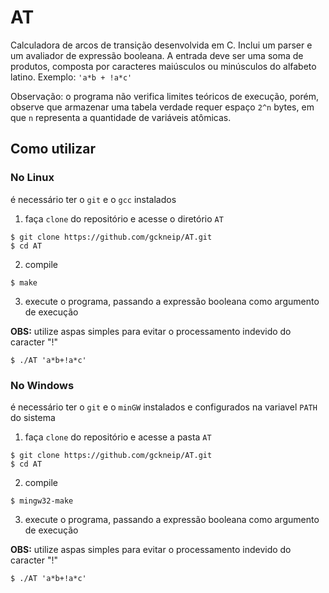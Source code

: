 # AT

Calculadora de arcos de transição desenvolvida em C. Inclui um parser e um avaliador de expressão booleana.
A entrada deve ser uma soma de produtos, composta por caracteres maiúsculos ou minúsculos do alfabeto latino. Exemplo: `'a*b + !a*c'`

Observação: o programa não verifica limites teóricos de execução, porém, observe que armazenar uma tabela verdade requer espaço `2^n` bytes, em que `n` representa a quantidade de variáveis atômicas.
## Como utilizar

### No Linux
é necessário ter o `git` e o `gcc` instalados
1) faça `clone` do repositório e acesse o diretório `AT`
```
$ git clone https://github.com/gckneip/AT.git
$ cd AT
```
2) compile
```
$ make
```
3) execute o programa, passando a expressão booleana como argumento de execução

**OBS:** utilize aspas simples para evitar o processamento indevido do caracter "!"
```
$ ./AT 'a*b+!a*c'
```

### No Windows
é necessário ter o `git` e o `minGW` instalados e configurados na variavel `PATH` do sistema
1) faça `clone` do repositório e acesse a pasta `AT`
```
$ git clone https://github.com/gckneip/AT.git
$ cd AT
```
2) compile
```
$ mingw32-make
```
3) execute o programa, passando a expressão booleana como argumento de execução

**OBS:** utilize aspas simples para evitar o processamento indevido do caracter "!"
```
$ ./AT 'a*b+!a*c'
```
